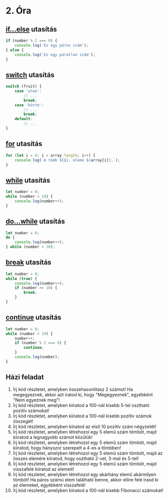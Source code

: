 # 2. Óra

## [if...else](https://developer.mozilla.org/en-US/docs/Web/JavaScript/Reference/Statements/if...else) utasítás

```javascript
if (number % 2 === 0) {
    console.log('Ez egy páros szám');
} else {
    console.log('Ez egy páratlan szám');
}
```

## [switch](https://developer.mozilla.org/en-US/docs/Web/JavaScript/Reference/Statements/switch) utasítás

```javascript
switch (fruit) {
    case 'alma':
        // ...
        break;
    case 'körte':
        // ...
        break;
    default:
        // ...
}
```

## [for](https://developer.mozilla.org/en-US/docs/Web/JavaScript/Reference/Statements/for) utasítás

```javascript
for (let i = 0; i < array.length; i++) {
    console.log(`A tömb ${i}. eleme ${array[i]}.`);
}
```

## [while](https://developer.mozilla.org/en-US/docs/Web/JavaScript/Reference/Statements/while) utasítás

```javascript
let number = 0;
while (number < 10) {
    console.log(number++);
}
```

## [do...while](https://developer.mozilla.org/en-US/docs/Web/JavaScript/Reference/Statements/do...while) utasítás

```javascript
let number = 0;
do {
    console.log(number++);
} while (number < 10);
```

## [break](https://developer.mozilla.org/en-US/docs/Web/JavaScript/Reference/Statements/break) utasítás

```javascript
let number = 0;
while (true) {
    console.log(number++);
    if (number >= 10) {
        break;
    }
}
```

## [continue](https://developer.mozilla.org/en-US/docs/Web/JavaScript/Reference/Statements/continue) utasítás

```javascript
let number = 0;
while (number < 10) {
    number++;
    if (number % 2 === 0) {
        continue;
    }
    console.log(number);
}
```

## Házi feladat

1. Írj kód részletet, amelyben összehasonlítasz 2 számot! Ha megegyeznek, akkor azt iratod ki, hogy "Megegyeznek", egyébként "Nem egyeznek meg"!
1. Írj kód részletet, amelyben kiiratod a 100-nál kisebb 5-tel osztható pozitív számokat!
1. Írj kód részletet, amelyben kiiratod a 100-nál kisebb pozitív számok összegét!
1. Írj kód részletet, amelyben kiiratod az első 10 pozitív szám négyzetét!
1. Írj kód részletet, amelyben létrehozol egy 5 elemű szám tömböt, majd kiiratod a legnagyobb számot közülük!
1. Írj kód részletet, amelyben létrehozol egy 5 elemű szám tömböt, majd kiiratod, hogy hányszor szerepelt a 4-es a tömbben!
1. Írj kód részletet, amelyben létrehozol egy 5 elemű szám tömböt, majd az összes elemére kiiratod, hogy osztható 2-vel, 3-mal és 5-tel!
1. Írj kód részletet, amelyben létrehozol egy 5 elemű szám tömböt, majd visszafelé kiiratod az elemeit!
1. Írj kód részletet, amelyben létrehozol egy akárhány elemű akármilyen tömböt! Ha páros számú elem található benne, akkor előre felé irasd ki az elemeket,
   egyébként visszafelé!
1. Írj kód részletet, amelyben kiiratod a 100-nál kisebb Fibonacci számokat!

